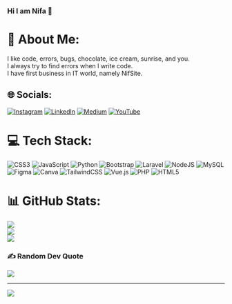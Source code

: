 ### Hi I am Nifa 👋

# 💫 About Me:
I like code, errors, bugs, chocolate, ice cream, sunrise, and you.<br>I always try to find errors when I write code.<br>I have first business in IT world, namely NifSite. <br>


## 🌐 Socials:
[![Instagram](https://img.shields.io/badge/Instagram-%23E4405F.svg?logo=Instagram&logoColor=white)](https://instagram.com/hnifaanll) [![LinkedIn](https://img.shields.io/badge/LinkedIn-%230077B5.svg?logo=linkedin&logoColor=white)](https://linkedin.com/in/hanifanura) [![Medium](https://img.shields.io/badge/Medium-12100E?logo=medium&logoColor=white)](https://medium.com/@@nifaa06) [![YouTube](https://img.shields.io/badge/YouTube-%23FF0000.svg?logo=YouTube&logoColor=white)](https://www.youtube.com/@hanifakhilah) 

# 💻 Tech Stack:
![CSS3](https://img.shields.io/badge/css3-%231572B6.svg?style=for-the-badge&logo=css3&logoColor=white) ![JavaScript](https://img.shields.io/badge/javascript-%23323330.svg?style=for-the-badge&logo=javascript&logoColor=%23F7DF1E) ![Python](https://img.shields.io/badge/python-3670A0?style=for-the-badge&logo=python&logoColor=ffdd54) ![Bootstrap](https://img.shields.io/badge/bootstrap-%23563D7C.svg?style=for-the-badge&logo=bootstrap&logoColor=white) ![Laravel](https://img.shields.io/badge/laravel-%23FF2D20.svg?style=for-the-badge&logo=laravel&logoColor=white) ![NodeJS](https://img.shields.io/badge/node.js-6DA55F?style=for-the-badge&logo=node.js&logoColor=white) ![MySQL](https://img.shields.io/badge/mysql-%2300f.svg?style=for-the-badge&logo=mysql&logoColor=white) 	![Figma](https://img.shields.io/badge/figma-%23F24E1E.svg?style=for-the-badge&logo=figma&logoColor=white) ![Canva](https://img.shields.io/badge/Canva-%2300C4CC.svg?style=for-the-badge&logo=Canva&logoColor=white) ![TailwindCSS](https://img.shields.io/badge/tailwindcss-%2338B2AC.svg?style=for-the-badge&logo=tailwind-css&logoColor=white) ![Vue.js](https://img.shields.io/badge/vuejs-%2335495e.svg?style=for-the-badge&logo=vuedotjs&logoColor=%234FC08D) ![PHP](https://img.shields.io/badge/php-%23777BB4.svg?style=for-the-badge&logo=php&logoColor=white) ![HTML5](https://img.shields.io/badge/html5-%23E34F26.svg?style=for-the-badge&logo=html5&logoColor=white)
# 📊 GitHub Stats:
![](https://github-readme-stats.vercel.app/api?username=hanifacode&theme=dark&hide_border=false&include_all_commits=true&count_private=true)<br/>
![](https://github-readme-streak-stats.herokuapp.com/?user=hanifacode&theme=dark&hide_border=false)<br/>
![](https://github-readme-stats.vercel.app/api/top-langs/?username=hanifacode&theme=dark&hide_border=false&include_all_commits=true&count_private=true&layout=compact)

### ✍️ Random Dev Quote
![](https://quotes-github-readme.vercel.app/api?type=vetical&theme=radical)

---
[![](https://visitcount.itsvg.in/api?id=hanifacode&icon=0&color=0)](https://visitcount.itsvg.in)

<!-- Proudly created with GPRM ( https://gprm.itsvg.in ) -->
